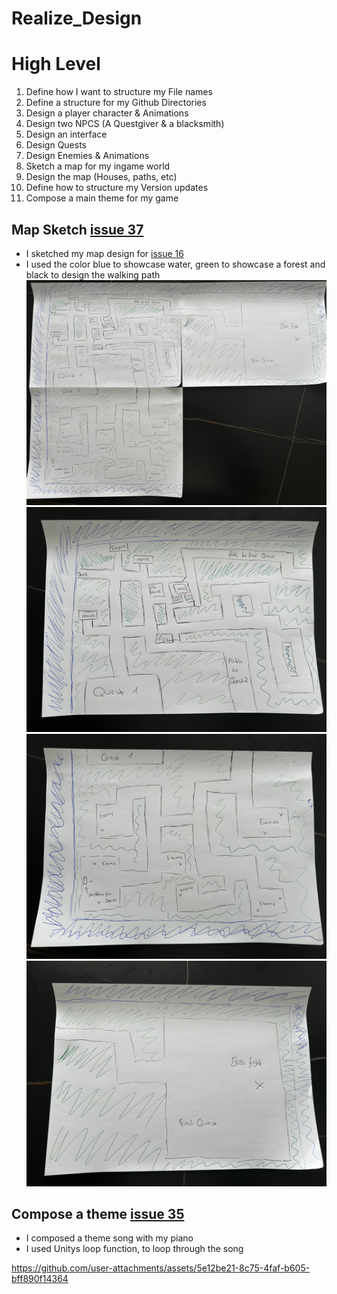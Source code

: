 # Realize_Design

# High Level
1. Define how I want to structure my File names
2. Define a structure for my Github Directories
3. Design a player character & Animations
4. Design two NPCS (A Questgiver & a blacksmith)
5. Design an interface
6. Design Quests
7. Design Enemies & Animations
8. Sketch a map for my ingame world
9. Design the map (Houses, paths, etc)
10. Define how to structure my Version updates
11. Compose a main theme for my game

## Map Sketch [issue 37]
* I sketched my map design for [issue 16]
* I used the color blue to showcase water, green to showcase a forest and black to design the walking path
![Map Sketch put together][mapSketchAll]
![Map Sketch First Map Section][mapSketch1]
![Map Sketch Second Map Section][mapSketch2]
![Map Sketch Third Map Section][mapSketch3]

## Compose a theme [issue 35]
* I composed a theme song with my piano
* I used Unitys loop function, to loop through the song

https://github.com/user-attachments/assets/5e12be21-8c75-4faf-b605-bff890f14364



[issue 16]: https://github.com/MysterionNY/m431_ap24a_ForgottenLands/issues/16
[issue 35]: https://github.com/MysterionNY/m431_ap24a_ForgottenLands/issues/35
[issue 37]: https://github.com/MysterionNY/m431_ap24a_ForgottenLands/issues/37

[mapSketchAll]: ../02_Resources/Images/04_MapSketchAll.jpg
[mapSketch1]: ../02_Resources/Images/04_MapSketch1.jpg
[mapSketch2]: ../02_Resources/Images/04_MapSketch2.jpg
[mapSketch3]: ../02_Resources/Images/04_MapSketch3.jpg
[composedSong]: ../02_Resources/Videos/ForgottenLands_PianoTheme_Creation.mp4
